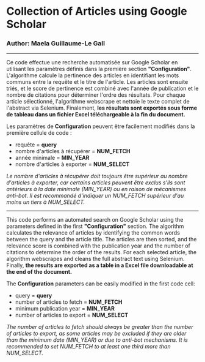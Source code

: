 # Collection of Articles using Google Scholar

### Author: Maela Guillaume-Le Gall

---

Ce code effectue une recherche automatisée sur Google Scholar en utilisant les paramètres définis dans la première section **"Configuration"**. L'algorithme calcule la pertinence des articles en identifiant les mots communs entre la requête et le titre de l'article. Les articles sont ensuite triés, et le score de pertinence est combiné avec l'année de publication et le nombre de citations pour déterminer l'ordre des résultats. Pour chaque article sélectionné, l'algorithme webscrape et nettoie le texte complet de l'abstract via Selenium. Finalement, **les résultats sont exportés sous forme de tableau dans un fichier Excel téléchargeable à la fin du document.**

Les paramètres de **Configuration** peuvent être facilement modifiés dans la première cellule de code :
- requête = **query**
- nombre d'articles à récupérer = **NUM_FETCH**
- année minimale = **MIN_YEAR**
- nombre d'articles à exporter = **NUM_SELECT**

*Le nombre d'articles à récupérer doit toujours être supérieur au nombre d'articles à exporter, car certains articles peuvent être exclus s'ils sont antérieurs à la date minimale (MIN_YEAR) ou en raison de mécanismes anti-bot. Il est recommandé d'indiquer un NUM_FETCH supérieur d'au moins un tiers à NUM_SELECT.*

---

This code performs an automated search on Google Scholar using the parameters defined in the first **"Configuration"** section. The algorithm calculates the relevance of articles by identifying the common words between the query and the article title. The articles are then sorted, and the relevance score is combined with the publication year and the number of citations to determine the order of the results. For each selected article, the algorithm webscrapes and cleans the full abstract text using Selenium. Finally, **the results are exported as a table in a Excel file downloadable at the end of the document.**

The **Configuration** parameters can be easily modified in the first code cell:
- query = **query**
- number of articles to fetch = **NUM_FETCH**
- minimum publication year = **MIN_YEAR**
- number of articles to export = **NUM_SELECT**

*The number of articles to fetch should always be greater than the number of articles to export, as some articles may be excluded if they are older than the minimum date (MIN_YEAR) or due to anti-bot mechanisms. It is recommended to set NUM_FETCH to at least one third more than NUM_SELECT.*

